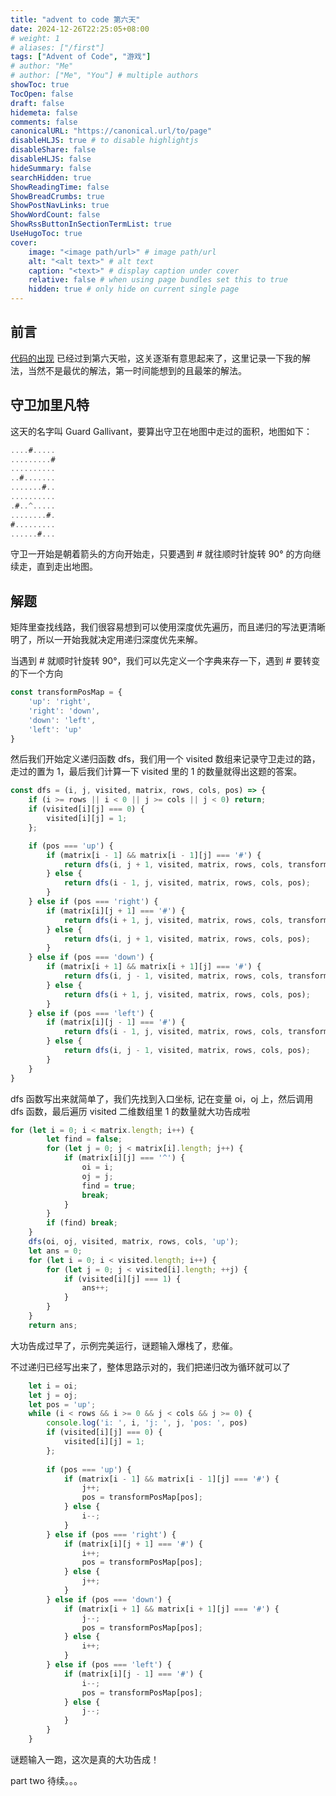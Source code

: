 ```yaml
---
title: "advent to code 第六天"
date: 2024-12-26T22:25:05+08:00  
# weight: 1
# aliases: ["/first"]
tags: ["Advent of Code", "游戏"]
# author: "Me"
# author: ["Me", "You"] # multiple authors
showToc: true
TocOpen: false
draft: false
hidemeta: false
comments: false
canonicalURL: "https://canonical.url/to/page"
disableHLJS: true # to disable highlightjs
disableShare: false
disableHLJS: false
hideSummary: false
searchHidden: true
ShowReadingTime: false
ShowBreadCrumbs: true
ShowPostNavLinks: true
ShowWordCount: false
ShowRssButtonInSectionTermList: true
UseHugoToc: true
cover:
    image: "<image path/url>" # image path/url
    alt: "<alt text>" # alt text
    caption: "<text>" # display caption under cover
    relative: false # when using page bundles set this to true
    hidden: true # only hide on current single page
---
```


## 前言

[代码的出现](https://adventofcode.com/2024/day/6) 已经过到第六天啦，这关逐渐有意思起来了，这里记录一下我的解法，当然不是最优的解法，第一时间能想到的且最笨的解法。

## 守卫加里凡特

这天的名字叫 Guard Gallivant，要算出守卫在地图中走过的面积，地图如下：
```javascript
....#.....
.........#
..........
..#.......
.......#..
..........
.#..^.....
........#.
#.........
......#...
```

守卫一开始是朝着箭头的方向开始走，只要遇到 # 就往顺时针旋转 90° 的方向继续走，直到走出地图。

## 解题

矩阵里查找线路，我们很容易想到可以使用深度优先遍历，而且递归的写法更清晰明了，所以一开始我就决定用递归深度优先来解。

当遇到 # 就顺时针旋转 90°，我们可以先定义一个字典来存一下，遇到 # 要转变的下一个方向

```javascript
const transformPosMap = {
    'up': 'right',
    'right': 'down',
    'down': 'left',
    'left': 'up'
}
```

然后我们开始定义递归函数 dfs，我们用一个 visited 数组来记录守卫走过的路，走过的置为 1，最后我们计算一下 visited 里的 1 的数量就得出这题的答案。

```js
const dfs = (i, j, visited, matrix, rows, cols, pos) => {
    if (i >= rows || i < 0 || j >= cols || j < 0) return;
    if (visited[i][j] === 0) {
        visited[i][j] = 1;
    };

    if (pos === 'up') {
        if (matrix[i - 1] && matrix[i - 1][j] === '#') {
            return dfs(i, j + 1, visited, matrix, rows, cols, transformPosMap[pos]);
        } else {
            return dfs(i - 1, j, visited, matrix, rows, cols, pos);
        }
    } else if (pos === 'right') {
        if (matrix[i][j + 1] === '#') {
            return dfs(i + 1, j, visited, matrix, rows, cols, transformPosMap[pos]);
        } else {
            return dfs(i, j + 1, visited, matrix, rows, cols, pos);
        }
    } else if (pos === 'down') {
        if (matrix[i + 1] && matrix[i + 1][j] === '#') {
            return dfs(i, j - 1, visited, matrix, rows, cols, transformPosMap[pos]);
        } else {
            return dfs(i + 1, j, visited, matrix, rows, cols, pos);
        }
    } else if (pos === 'left') {
        if (matrix[i][j - 1] === '#') {
            return dfs(i - 1, j, visited, matrix, rows, cols, transformPosMap[pos]);
        } else {
            return dfs(i, j - 1, visited, matrix, rows, cols, pos);
        }
    }
}
```

dfs 函数写出来就简单了，我们先找到入口坐标, 记在变量 oi，oj 上，然后调用 dfs 函数，最后遍历 visited 二维数组里 1 的数量就大功告成啦

```javascript
for (let i = 0; i < matrix.length; i++) {
        let find = false;
        for (let j = 0; j < matrix[i].length; j++) {
            if (matrix[i][j] === '^') {
                oi = i;
                oj = j;
                find = true;
                break;
            }
        }
        if (find) break;
    }
    dfs(oi, oj, visited, matrix, rows, cols, 'up');
    let ans = 0;
    for (let i = 0; i < visited.length; i++) {
        for (let j = 0; j < visited[i].length; ++j) {
            if (visited[i][j] === 1) {
                ans++;
            }
        }
    }
    return ans;
```

大功告成过早了，示例完美运行，谜题输入爆栈了，悲催。

不过递归已经写出来了，整体思路示对的，我们把递归改为循环就可以了

```javascript
    let i = oi;
    let j = oj;
    let pos = 'up';
    while (i < rows && i >= 0 && j < cols && j >= 0) {
        console.log('i: ', i, 'j: ', j, 'pos: ', pos)
        if (visited[i][j] === 0) {
            visited[i][j] = 1;
        };
    
        if (pos === 'up') {
            if (matrix[i - 1] && matrix[i - 1][j] === '#') {
                j++;
                pos = transformPosMap[pos];
            } else {
                i--;
            }
        } else if (pos === 'right') {
            if (matrix[i][j + 1] === '#') {
                i++;
                pos = transformPosMap[pos];
            } else {
                j++;
            }
        } else if (pos === 'down') {
            if (matrix[i + 1] && matrix[i + 1][j] === '#') {
                j--;
                pos = transformPosMap[pos];
            } else {
                i++;
            }
        } else if (pos === 'left') {
            if (matrix[i][j - 1] === '#') {
                i--;
                pos = transformPosMap[pos];
            } else {
                j--;
            }
        }
    }
```

谜题输入一跑，这次是真的大功告成！

part two 待续。。。